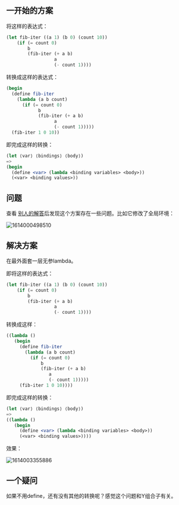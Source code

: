 ## 一开始的方案

将这样的表达式：

```scheme
(let fib-iter ((a 1) (b 0) (count 10))
    (if (= count 0)
        b
        (fib-iter (+ a b) 
                  a 
                  (- count 1))))
```

转换成这样的表达式：

```scheme
(begin
  (define fib-iter
    (lambda (a b count)
      (if (= count 0)
            b
            (fib-iter (+ a b) 
                  a 
                  (- count 1)))))
  (fib-iter 1 0 10))
```

即完成这样的转换：

```scheme
(let ⟨var⟩ ⟨bindings⟩ ⟨body⟩)
=>
(begin
  (define <var> (lambda <binding variables> <body>))
  (<var> <binding values>))
```

## 问题

查看 <a href="http://community.schemewiki.org/?sicp-ex-4.8">别人的解答</a>后发现这个方案存在一些问题。比如它修改了全局环境：

![1614000498510](/home/toorevitimirp/Desktop/SICP/exercise/4/4-1/pics/1614000498510.png)

## 解决方案

在最外面套一层无参lambda。

即将这样的表达式：

```scheme
(let fib-iter ((a 1) (b 0) (count 10))
    (if (= count 0)
        b
        (fib-iter (+ a b) 
                  a 
                  (- count 1))))
```

转换成这样：

```scheme
((lambda ()
   (begin
     (define fib-iter
       (lambda (a b count)
         (if (= count 0)
             b
             (fib-iter (+ a b) 
                a 
                (- count 1)))))
     (fib-iter 1 0 10))))
```

即完成这样的转换：

```scheme
(let ⟨var⟩ ⟨bindings⟩ ⟨body⟩)
=>
((lambda ()
   (begin
     (define <var> (lambda <binding variables> <body>))
     (<var> <binding values>))))
```

效果：

![1614003355886](pics/1614003355886.png)

## 一个疑问

如果不用define，还有没有其他的转换呢？感觉这个问题和Y组合子有关。

